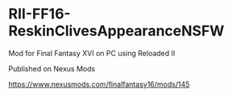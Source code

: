 # RII-FF16-ReskinClivesAppearanceNSFW

Mod for Final Fantasy XVI on PC using Reloaded II

Published on Nexus Mods

https://www.nexusmods.com/finalfantasy16/mods/145
